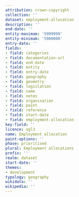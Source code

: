 ```yaml
---
attribution: crown-copyright
collection: ''
dataset: employment-allocation
description: ''
end-date: ''
entity-maximum: '5999999'
entity-minimum: '5900000'
entry-date: ''
fields:
- field: categories
- field: documentation-url
- field: end-date
- field: entity
- field: entry-date
- field: geography
- field: geometry
- field: legislation
- field: name
- field: notes
- field: organisation
- field: point
- field: reference
- field: start-date
- field: employment-allocation
key-field: ''
licence: ogl3
name: Employment allocation
paint-options: ''
phase: prioritised
plural: Employment allocations
prefix: ''
realm: dataset
start-date: ''
themes:
- development
typology: geography
wikidata: ''
wikipedia: ''
---
```

